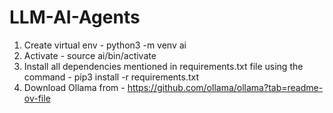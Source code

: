 # LLM-AI-Agents

1) Create virtual env - python3 -m venv ai 
2) Activate - source ai/bin/activate
3) Install all dependencies mentioned in requirements.txt file using the command - pip3 install -r requirements.txt
4) Download Ollama from - https://github.com/ollama/ollama?tab=readme-ov-file


